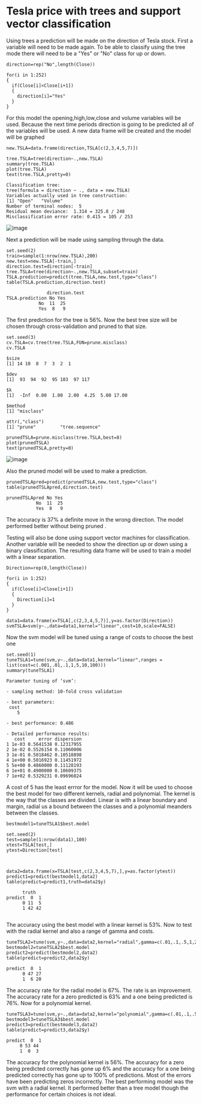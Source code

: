 # Tesla price with trees and support vector classification

Using trees a prediction will be made on the direction of Tesla stock.  First 
a variable will need to be made again.  To be able to classify using the tree mode
there will need to be a "Yes" or "No" class for up or down.  
```
direction=rep("No",length(Close))

for(i in 1:252)
{
  if(Close[i]<Close[i+1])
  {
    direction[i]="Yes"
  }
}
```
For this model the opening,high,low,close and volume variables will be used.
Because the next time periods direction is going to be predicted all of the 
variables will be used.  A new data frame will be created and the model will be graphed

```
new.TSLA=data.frame(direction,TSLA[c(2,3,4,5,7)])

tree.TSLA=tree(direction~.,new.TSLA)
summary(tree.TSLA)
plot(tree.TSLA)
text(tree.TSLA,pretty=0)

Classification tree:
tree(formula = direction ~ ., data = new.TSLA)
Variables actually used in tree construction:
[1] "Open"   "Volume"
Number of terminal nodes:  5 
Residual mean deviance:  1.314 = 325.8 / 248 
Misclassification error rate: 0.415 = 105 / 253 

```
![image](https://user-images.githubusercontent.com/58529391/74867063-dc5abf80-5308-11ea-95a3-b5cdc6e237fd.png)

Next a prediction will be made using sampling through the data.
```
set.seed(2)
train=sample(1:nrow(new.TSLA),200)
new.test=new.TSLA[-train,]
direction.test=direction[-train]
tree.TSLA=tree(direction~.,new.TSLA,subset=train)
TSLA.prediction=predict(tree.TSLA,new.test,type="class")
table(TSLA.prediction,direction.test)

               direction.test
TSLA.prediction No Yes
            No  11  25
            Yes  8   9
```
The first prediction for the tree is 56%.  Now the best tree size will be chosen
through cross-validation and pruned to that size.
```
set.seed(3)
cv.TSLA=cv.tree(tree.TSLA,FUN=prune.misclass)
cv.TSLA

$size
[1] 14 10  8  7  3  2  1

$dev
[1]  93  94  92  95 103  97 117

$k
[1]  -Inf  0.00  1.00  2.00  4.25  5.00 17.00

$method
[1] "misclass"

attr(,"class")
[1] "prune"         "tree.sequence"

prunedTSLA=prune.misclass(tree.TSLA,best=8)
plot(prunedTSLA)
text(prunedTSLA,pretty=0)

```
![image](https://user-images.githubusercontent.com/58529391/74867036-d1a02a80-5308-11ea-95a7-2cd9c22b4435.png)

Also the pruned model will be used to make a prediction.
```
prunedTSLApred=predict(prunedTSLA,new.test,type="class")
table(prunedTSLApred,direction.test)

prunedTSLApred No Yes
           No  11  25
           Yes  8   9
```
The accuracy is 37% a definite move in the wrong direction.  The model performed
better without being pruned .  

Testing will also be done using support vector machines for classification.
Another variable will be needed to show the direction up or down using a 
binary classification.  The resulting data frame will be used to train a 
model with a linear separation.  
```
Direction=rep(0,length(Close))

for(i in 1:252)
{
  if(Close[i]<Close[i+1])
  {
    Direction[i]=1
  }
}

data1=data.frame(x=TSLA[,c(2,3,4,5,7)],y=as.factor(Direction))
svmTSLA=svm(y~.,data=data1,kernel="linear",cost=10,scale=FALSE)

```
Now the svm model will be tuned using a range of costs to choose the best one
```
set.seed(1)
tuneTSLA1=tune(svm,y~.,data=data1,kernel="linear",ranges = list(cost=c(.001,.01,.1,1,5,10,100)))
summary(tuneTSLA1)

Parameter tuning of ‘svm’:

- sampling method: 10-fold cross validation 

- best parameters:
 cost
    5

- best performance: 0.486 

- Detailed performance results:
   cost     error dispersion
1 1e-03 0.5641538 0.12317955
2 1e-02 0.5526154 0.11060006
3 1e-01 0.5018462 0.10518898
4 1e+00 0.5016923 0.11451972
5 5e+00 0.4860000 0.11128193
6 1e+01 0.4900000 0.10609375
7 1e+02 0.5329231 0.09696024
```
A cost of 5 has the least errror for the model.  Now it will be used to choose the 
best model for two different kernels, radial and polynomial.  The kernel is the way
that the classes are divided.  Linear is with a linear boundary and margin, radial 
us a bound between the classes and a polynomial meanders between the classes.
```
bestmodel1=tuneTSLA1$best.model

set.seed(2)
test=sample(1:nrow(data1),100)
xtest=TSLA[test,]
ytest=Direction[test]



data2=data.frame(x=TSLA[test,c(2,3,4,5,7),],y=as.factor(ytest))
predict1=predict(bestmodel1,data2)
table(predict=predict1,truth=data2$y)

      truth
predict  0  1
      0 11  5
      1 42 42
     
```
The accuracy using the best model with a linear kernel is 53%.  Now to test with the 
radial kernel and also a range of gamma and costs.
```
tuneTSLA2=tune(svm,y~.,data=data2,kernel="radial",gamma=c(.01,.1,.5,1,2,3,4),ranges=list(cost=c(.001,.01,.1,1,5,10,100)))
bestmodel2=tuneTSLA2$best.model
predict2=predict(bestmodel2,data2)
table(predict=predict2,data2$y)

predict  0  1
      0 47 27
      1  6 20
 ```
 The accuracy rate for the radial model is 67%.  The rate is an improvement.  The accuracy 
 rate for a zero predicted is 63% and a one being predicted is 76%.
 Now for a polynomial kernel.
 ```
 tuneTSLA3=tune(svm,y~.,data=data2,kernel="polynomial",gamma=c(.01,.1,.5,1,2,3,4),ranges=list(cost=c(.001,.01,.1,1,5,10,100)))
 bestmodel3=tuneTSLA3$best.model
 predict3=predict(bestmodel3,data2)
 table(predict=predict3,data2$y)
 
 predict  0  1
      0 53 44
      1  0  3
 ```
 The accuracy for the polynomial kernel is 56%.  The accuracy for a zero being predicted correctly has gone up 6% and the 
 accuracy for a one being predicted correctly has gone up to 100% of predictions.  Most of the errors have been 
 predicting zeros incorrectly.  The best performing model was the svm with a radial
 kernel.  It performed better than a tree model though the performance for certain choices is not ideal.
